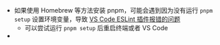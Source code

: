 - 如果使用 Homebrew 等方法安装 pnpm，可能会遇到因为没有运行 `pnpm setup` 设置环境变量，导致  [VS Code ESLint 插件报错的问题](https://github.com/microsoft/vscode-eslint/pull/1475)
	- 可以尝试运行 `pnpm setup` 后重启终端或者 VS Code
-